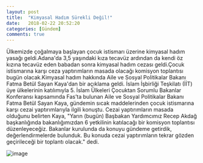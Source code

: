 ```yaml
---
layout: post
title:  "Kimyasal Hadım Sürekli Değil!"
date:   2018-02-22 20:52:20
categories: [Gündem]
comments: true
---
```

Ülkemizde çoğalmaya başlayan çocuk istismarı üzerine kimyasal hadım yasağı geldi.Adana'da 3,5 yaşındaki kıza tecavüz ardından da kendi öz
kızına tecavüz eden babadan sonra kimyasal hadım cezası geldi.Çocuk istismarına karşı ceza yaptırımların masada olacağı komisyon toplantısı
bugün olacak.Kimyasal hadım hakkında Aile ve Sosyal Politikalar Bakanı Fatma Betül Sayan Kaya'dan bir açıklama geldi. İslam İşbirliği 
Teşkilatı (İİT) üye ülkelerinin katılımıyla 5. İslam Ülkeleri Çocuktan Sorumlu Bakanlar Konferansı kapsamında Fas’ta bulunan Aile ve Sosyal
Politikalar Bakanı Fatma Betül Sayan Kaya, gündemin sıcak maddelerinden çocuk istismarına karşı cezai yaptırımlarıyla ilgili konuştu.
Cezai yaptırımların masada olduğunu belirten Kaya, "Yarın (bugün) Başbakan Yardımcımız Recep Akdağ başkanlığında bakanlığımızdan 6
yetkilinin katılacağı bir komisyon toplantısı düzenleyeceğiz. Bakanlar kurulunda da konuyu gündeme getirdik, değerlendirmelerde bulunduk.
Bu konuda cezai yaptırımların tekrar gözden geçirileceği bir toplantı olacak." dedi.


![image](https://imgrosetta.mynet.com.tr/file/1838278/728xauto.jpg)
